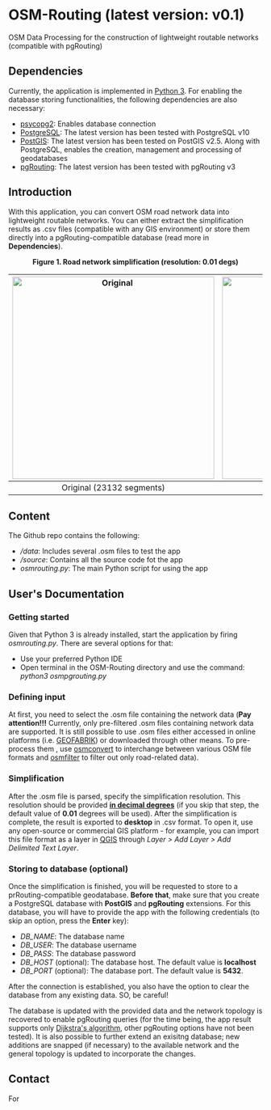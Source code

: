 # OSM-Routing (latest version: v0.1)
OSM Data Processing for the construction of lightweight routable networks (compatible with pgRouting)

## Dependencies
Currently, the application is implemented in [Python 3](https://www.python.org/). For enabling the database storing functionalities, the following dependencies are also necessary:
* [psycopg2](https://pypi.org/project/psycopg2/): Enables database connection
* [PostgreSQL](https://www.postgresql.org/): The latest version has been tested with PostgreSQL v10
* [PostGIS](https://postgis.net/): The latest version has been tested on PostGIS v2.5. Along with PostgreSQL, enables the creation, management and processing of geodatabases
* [pgRouting](https://pgrouting.org/): The latest version has been tested with pgRouting v3

## Introduction
With this application, you can convert OSM road network data into lightweight routable networks. You can either extract the simplification results as .csv files (compatible with any GIS environment) or store them directly into a pgRouting-compatible database (read more in **Dependencies**).

<p align="center">
  <b>Figure 1. Road network simplification (resolution: 0.01 degs)</b>
</p>

| <img src="https://github.com//VasileiosBouzas/OSM-Routing/raw/master/img/original.png" alt="Original" width="400"> | <img src="https://github.com//VasileiosBouzas/OSM-Routing/raw/master/img/simplified.png" alt="Simplified" width="400"> |
|:---:|:---:|
| Original (23132 segments) | Simplified (1291 segments) |

## Content
The Github repo contains the following:
* */data*: Includes several .osm files to test the app
* */source*: Contains all the source code fot the app
* *osmrouting.py*: The main Python script for using the app

## User's Documentation
### Getting started
Given that Python 3 is already installed, start the application by firing *osmrouting.py*. There are several options for that:
* Use your preferred Python IDE
* Open terminal in the OSM-Routing directory and use the command: *python3 osmpgrouting.py*

### Defining input
At first, you need to select the .osm file containing the network data (**Pay attention!!!** Currently, only pre-filtered .osm files containing network data are supported. It is still possible to use .osm files either accessed in online platforms (i.e. [GEOFABRIK](http://download.geofabrik.de/)) or downloaded through other means. To pre-process them , use [osmconvert](http://download.geofabrik.de/) to interchange between various OSM file formats and [osmfilter](https://wiki.openstreetmap.org/wiki/Osmfilter) to filter out only road-related data).

### Simplification
After the .osm file is parsed, specify the simplification resolution. This resolution should be provided **[in decimal degrees](https://en.wikipedia.org/wiki/Decimal_degrees)** (if you skip that step, the default value of **0.01** degrees will be used). After the simplification is complete, the result is exported to **desktop** in .csv format. To open it, use any open-source or commercial GIS platform - for example, you can import this file format as a layer in [QGIS](https://qgis.org/en/site/) through *Layer > Add Layer > Add Delimited Text Layer*.

### Storing to database (optional)
Once the simplification is finished, you will be requested to store to a prRouting-compatible geodatabase. **Before that**, make sure that you create a PostgreSQL database with **PostGIS** and **pgRouting** extensions. For this database, you will have to provide the app with the following credentials (to skip an option, press the **Enter** key):
* *DB_NAME*: The database name
* *DB_USER*: The database username
* *DB_PASS*: The database password
* *DB_HOST* (optional): The database host. The default value is **localhost**
* *DB_PORT* (optional): The database port. The default value is **5432**.

After the connection is established, you also have the option to clear the database from any existing data. SO, be careful!

The database is updated with the provided data and the network topology is recovered to enable pgRouting queries (for the time being, the app result supports only [Dijkstra's algorithm](https://en.wikipedia.org/wiki/Dijkstra%27s_algorithm), other pgRouting options have not been tested). It is also possible to further extend an exisitng database; new additions are snapped (if necessary) to the available network and the general topology is updated to incorporate the changes.

## Contact
For 
